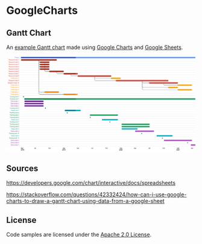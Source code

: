 # GoogleCharts

## Gantt Chart

An [example Gantt chart](https://github.com/nmstreethran/GoogleCharts/blob/master/ganttchart.pdf) made using [Google Charts](https://developers.google.com/chart/interactive/docs/gallery/ganttchart) and [Google Sheets](https://docs.google.com/spreadsheets/d/1EyXVLmkQ2jIvdkSvimjWw0RpbofLuMhL7ynmxofqtco/).

![Example Gantt chart](ganttchart.png "Example Gantt chart")

## Sources

https://developers.google.com/chart/interactive/docs/spreadsheets

https://stackoverflow.com/questions/42332424/how-can-i-use-google-charts-to-draw-a-gantt-chart-using-data-from-a-google-sheet

## License

Code samples are licensed under the [Apache 2.0 License](https://github.com/nmstreethran/GoogleCharts/blob/master/LICENSE).